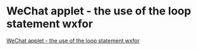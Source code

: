 # WeChat applet - the use of the loop statement wxfor
[WeChat applet - the use of the loop statement wxfor](https://aiwithcloud.com/2022/09/16/wechat_applet___the_use_of_the_loop_statement_wxfor/)